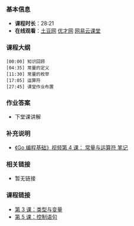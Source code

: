 <!--
author: vincent.tian
date: 2016-02-17
title: 第 4 课：常量与运算符
tags: go,教程
category: programing
status: publish
summary: 《Go编程基础》是一套针对 Google 出品的 Go 语言的视频语音教程，主要面向新手级别的学习者。
-->
### 基本信息

- **课程时长**：28:21
- **在线观看**：[土豆网](http://www.tudou.com/programs/view/evSrdqTW9zg/) [优才网](http://www.ucai.cn/course/chapter/69/3210/4558) [网易云课堂](http://study.163.com/course/courseLearn.htm?courseId=306002#/learn/video?lessonId=421015&courseId=306002)

### 课程大纲

	[00:00] 知识回顾
	[04:35] 常量的定义
	[11:30] 常量的枚举
	[17:05] 运算符
	[27:45] 课堂作业布置
	
### 作业答案

- 下堂课讲解

### 补充说明

- [《Go 编程基础》视频第 4 课： 常量与运算符 笔记](http://www.cnblogs.com/ghj1976/archive/2013/04/24/3039578.html)

### 相关链接

- 暂无链接

### 课程链接

- [第 3 课：类型与变量](lecture3.md)
- [第 5 课：控制语句](lecture5.md)